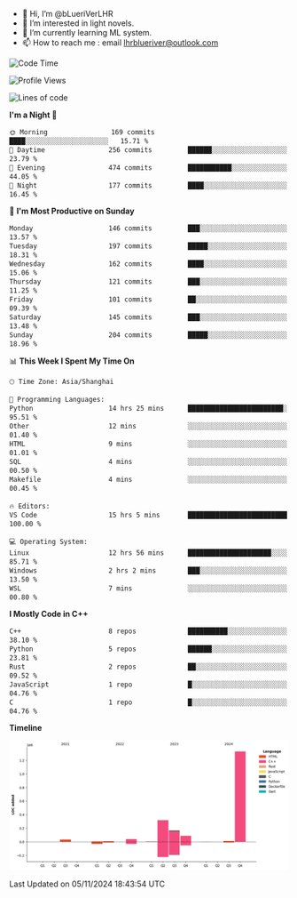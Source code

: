 - 👋 Hi, I’m @bLueriVerLHR
- 👀 I’m interested in light novels.
- 🌱 I’m currently learning ML system.
- 📫 How to reach me : email lhrblueriver@outlook.com

<!--START_SECTION:waka-->
![Code Time](http://img.shields.io/badge/Code%20Time-142%20hrs%2026%20mins-blue)

![Profile Views](http://img.shields.io/badge/Profile%20Views-0-blue)

![Lines of code](https://img.shields.io/badge/From%20Hello%20World%20I%27ve%20Written-2.0%20million%20lines%20of%20code-blue)

**I'm a Night 🦉** 

```text
🌞 Morning                169 commits         ████░░░░░░░░░░░░░░░░░░░░░   15.71 % 
🌆 Daytime                256 commits         ██████░░░░░░░░░░░░░░░░░░░   23.79 % 
🌃 Evening                474 commits         ███████████░░░░░░░░░░░░░░   44.05 % 
🌙 Night                  177 commits         ████░░░░░░░░░░░░░░░░░░░░░   16.45 % 
```
📅 **I'm Most Productive on Sunday** 

```text
Monday                   146 commits         ███░░░░░░░░░░░░░░░░░░░░░░   13.57 % 
Tuesday                  197 commits         █████░░░░░░░░░░░░░░░░░░░░   18.31 % 
Wednesday                162 commits         ████░░░░░░░░░░░░░░░░░░░░░   15.06 % 
Thursday                 121 commits         ███░░░░░░░░░░░░░░░░░░░░░░   11.25 % 
Friday                   101 commits         ██░░░░░░░░░░░░░░░░░░░░░░░   09.39 % 
Saturday                 145 commits         ███░░░░░░░░░░░░░░░░░░░░░░   13.48 % 
Sunday                   204 commits         █████░░░░░░░░░░░░░░░░░░░░   18.96 % 
```


📊 **This Week I Spent My Time On** 

```text
🕑︎ Time Zone: Asia/Shanghai

💬 Programming Languages: 
Python                   14 hrs 25 mins      ████████████████████████░   95.51 % 
Other                    12 mins             ░░░░░░░░░░░░░░░░░░░░░░░░░   01.40 % 
HTML                     9 mins              ░░░░░░░░░░░░░░░░░░░░░░░░░   01.01 % 
SQL                      4 mins              ░░░░░░░░░░░░░░░░░░░░░░░░░   00.50 % 
Makefile                 4 mins              ░░░░░░░░░░░░░░░░░░░░░░░░░   00.45 % 

🔥 Editors: 
VS Code                  15 hrs 5 mins       █████████████████████████   100.00 % 

💻 Operating System: 
Linux                    12 hrs 56 mins      █████████████████████░░░░   85.71 % 
Windows                  2 hrs 2 mins        ███░░░░░░░░░░░░░░░░░░░░░░   13.50 % 
WSL                      7 mins              ░░░░░░░░░░░░░░░░░░░░░░░░░   00.80 % 
```

**I Mostly Code in C++** 

```text
C++                      8 repos             ██████████░░░░░░░░░░░░░░░   38.10 % 
Python                   5 repos             ██████░░░░░░░░░░░░░░░░░░░   23.81 % 
Rust                     2 repos             ██░░░░░░░░░░░░░░░░░░░░░░░   09.52 % 
JavaScript               1 repo              █░░░░░░░░░░░░░░░░░░░░░░░░   04.76 % 
C                        1 repo              █░░░░░░░░░░░░░░░░░░░░░░░░   04.76 % 
```



**Timeline**

![Lines of Code chart](https://raw.githubusercontent.com/bLueriVerLHR/bLueriVerLHR/main/assets/bar_graph.png)


 Last Updated on 05/11/2024 18:43:54 UTC
<!--END_SECTION:waka-->
